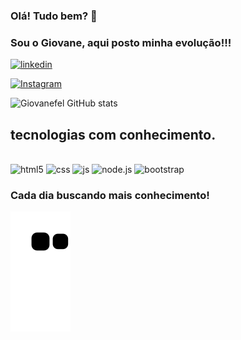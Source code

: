 ### Olá! Tudo bem? 👋

### Sou o Giovane, aqui posto minha evolução!!! <br>

[![linkedin](https://img.shields.io/badge/LinkedIn-0077B5?style=for-the-badge&logo=linkedin&logoColor=white)](https://www.linkedin.com/in/giovane-felix-aa826b238/)

[![Instagram](https://img.shields.io/badge/Instagram-E4405F?style=for-the-badge&logo=instagram&logoColor=white)](https://www.instagram.com/giovane.felix/)

![Giovanefel GitHub stats](https://github-readme-stats.vercel.app/api?username=Giovanefel&show_icons=true&theme=merko)

## tecnologias com conhecimento.

<div style=" display: inline_block"> <br/>

 <img alt="html5" src="https://img.shields.io/badge/HTML5-E34F26?style=for-the-badge&logo=html5&logoColor=white">

<img alt="css" src="https://img.shields.io/badge/CSS3-1572B6?style=for-the-badge&logo=css3&logoColor=white">

<img alt="js" src="https://img.shields.io/badge/JavaScript-F7DF1E?style=for-the-badge&logo=javascript&logoColor=black">

<img alt="node.js" src="https://img.shields.io/badge/Node.js-43853D?style=for-the-badge&logo=node.js&logoColor=white">


<img alt="bootstrap" src="https://img.shields.io/badge/Bootstrap-563D7C?style=for-the-badge&logo=bootstrap&logoColor=white">

 </div>

### Cada dia buscando mais conhecimento!

![Snake animation](https://github.com/Giovanefel/Giovanefel/blob/output/github-contribution-grid-snake.svg)
